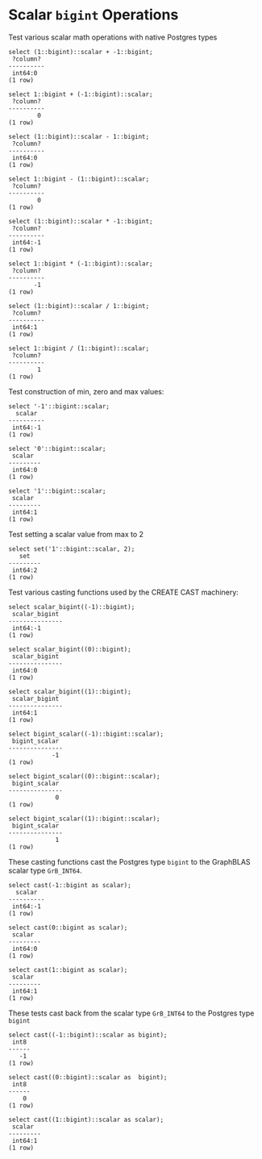 # Scalar `bigint` Operations

Test various scalar math operations with native Postgres types
``` postgres-console
select (1::bigint)::scalar + -1::bigint;
 ?column? 
----------
 int64:0
(1 row)

select 1::bigint + (-1::bigint)::scalar;
 ?column? 
----------
        0
(1 row)

select (1::bigint)::scalar - 1::bigint;
 ?column? 
----------
 int64:0
(1 row)

select 1::bigint - (1::bigint)::scalar;
 ?column? 
----------
        0
(1 row)

select (1::bigint)::scalar * -1::bigint;
 ?column? 
----------
 int64:-1
(1 row)

select 1::bigint * (-1::bigint)::scalar;
 ?column? 
----------
       -1
(1 row)

select (1::bigint)::scalar / 1::bigint;
 ?column? 
----------
 int64:1
(1 row)

select 1::bigint / (1::bigint)::scalar;
 ?column? 
----------
        1
(1 row)

```
Test construction of min, zero and max values:
``` postgres-console
select '-1'::bigint::scalar;
  scalar  
----------
 int64:-1
(1 row)

select '0'::bigint::scalar;
 scalar  
---------
 int64:0
(1 row)

select '1'::bigint::scalar;
 scalar  
---------
 int64:1
(1 row)

```
Test setting a scalar value from max to 2
``` postgres-console
select set('1'::bigint::scalar, 2);
   set   
---------
 int64:2
(1 row)

```
Test various casting functions used by the CREATE CAST machinery:
``` postgres-console
select scalar_bigint((-1)::bigint);
 scalar_bigint 
---------------
 int64:-1
(1 row)

select scalar_bigint((0)::bigint);
 scalar_bigint 
---------------
 int64:0
(1 row)

select scalar_bigint((1)::bigint);
 scalar_bigint 
---------------
 int64:1
(1 row)

select bigint_scalar((-1)::bigint::scalar);
 bigint_scalar 
---------------
            -1
(1 row)

select bigint_scalar((0)::bigint::scalar);
 bigint_scalar 
---------------
             0
(1 row)

select bigint_scalar((1)::bigint::scalar);
 bigint_scalar 
---------------
             1
(1 row)

```
These casting functions cast the Postgres type `bigint` to the
GraphBLAS scalar type `GrB_INT64`.
``` postgres-console
select cast(-1::bigint as scalar);
  scalar  
----------
 int64:-1
(1 row)

select cast(0::bigint as scalar);
 scalar  
---------
 int64:0
(1 row)

select cast(1::bigint as scalar);
 scalar  
---------
 int64:1
(1 row)

```
These tests cast back from the scalar type `GrB_INT64` to the
Postgres type `bigint`
``` postgres-console
select cast((-1::bigint)::scalar as bigint);
 int8 
------
   -1
(1 row)

select cast((0::bigint)::scalar as  bigint);
 int8 
------
    0
(1 row)

select cast((1::bigint)::scalar as scalar);
 scalar  
---------
 int64:1
(1 row)

```